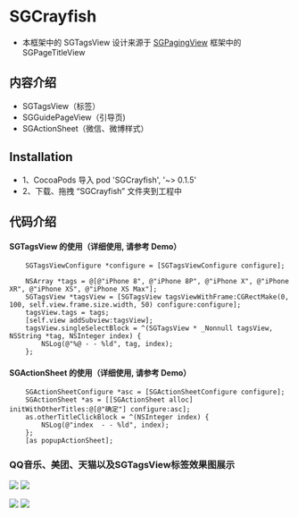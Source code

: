 # SGCrayfish


* 本框架中的 SGTagsView 设计来源于 [SGPagingView](https://github.com/kingsic/SGPagingView) 框架中的 SGPageTitleView


## 内容介绍
* SGTagsView（标签）
* SGGuidePageView（引导页)
* SGActionSheet（微信、微博样式）


## Installation
* 1、CocoaPods 导入 pod 'SGCrayfish', '~> 0.1.5'
* 2、下载、拖拽 “SGCrayfish” 文件夹到工程中

## 代码介绍
#### SGTagsView 的使用（详细使用, 请参考 Demo）
``` 
    SGTagsViewConfigure *configure = [SGTagsViewConfigure configure];

    NSArray *tags = @[@"iPhone 8", @"iPhone 8P", @"iPhone X", @"iPhone XR", @"iPhone XS", @"iPhone XS Max"];
    SGTagsView *tagsView = [SGTagsView tagsViewWithFrame:CGRectMake(0, 100, self.view.frame.size.width, 50) configure:configure];
    tagsView.tags = tags;
    [self.view addSubview:tagsView];
    tagsView.singleSelectBlock = ^(SGTagsView * _Nonnull tagsView, NSString *tag, NSInteger index) {
        NSLog(@"%@ - - %ld", tag, index);
    };
```

#### SGActionSheet 的使用（详细使用, 请参考 Demo）
``` 
    SGActionSheetConfigure *asc = [SGActionSheetConfigure configure];
    SGActionSheet *as = [[SGActionSheet alloc] initWithOtherTitles:@[@"确定"] configure:asc];
    as.otherTitleClickBlock = ^(NSInteger index) {
        NSLog(@"index  - - %ld", index);
    };
    [as popupActionSheet];
```


### QQ音乐、美团、天猫以及SGTagsView标签效果图展示<br>
![](https://github.com/kingsic/Useless/blob/master/SGRichView/SGTagsView_QQ.png)      ![](https://github.com/kingsic/Useless/blob/master/SGRichView/SGTagsView_MT.png)

![](https://github.com/kingsic/Useless/blob/master/SGRichView/SGTagsView_Tmall.png)      ![](https://github.com/kingsic/Useless/blob/master/SGRichView/SGTagsView_mine.png)
